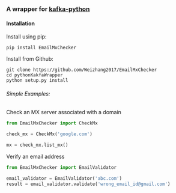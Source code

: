 ### A wrapper for [kafka-python](https://kafka-python.readthedocs.io/en/master/usage.html)

#### Installation

Install using pip:
```shell
pip install EmailMxChecker
```
Install from Github:
```shell
git clone https://github.com/Weizhang2017/EmailMxChecker
cd pythonKakfaWrapper 
python setup.py install
```


###### Simple Examples:

Check an MX server associated with a domain
```python
from EmailMxChecker import CheckMx

check_mx = CheckMx('google.com')

mx = check_mx.list_mx()
```

Verify an email address
```python
from EmailMxChecker import EmailValidator

email_validator = EmailValidator('abc.com')
result = email_validator.validate('wrong_email_id@gmail.com')
```
